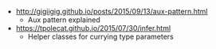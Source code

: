 - http://gigiigig.github.io/posts/2015/09/13/aux-pattern.html
  - Aux pattern explained
- https://tpolecat.github.io/2015/07/30/infer.html
  - Helper classes for currying type parameters

